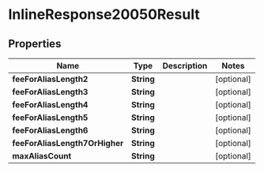 
# InlineResponse20050Result

## Properties
Name | Type | Description | Notes
------------ | ------------- | ------------- | -------------
**feeForAliasLength2** | **String** |  |  [optional]
**feeForAliasLength3** | **String** |  |  [optional]
**feeForAliasLength4** | **String** |  |  [optional]
**feeForAliasLength5** | **String** |  |  [optional]
**feeForAliasLength6** | **String** |  |  [optional]
**feeForAliasLength7OrHigher** | **String** |  |  [optional]
**maxAliasCount** | **String** |  |  [optional]




